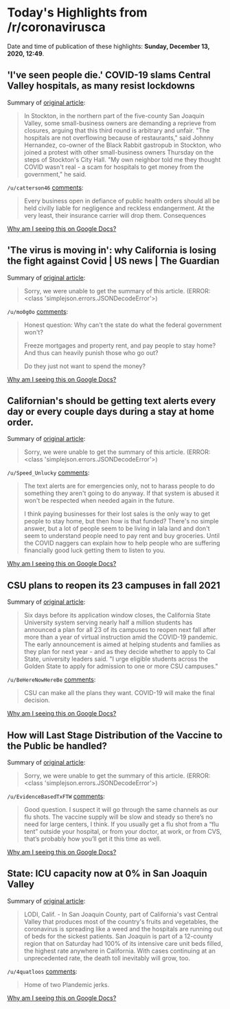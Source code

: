 # Today's Highlights from /r/coronavirusca

Date and time of publication of these highlights: **Sunday, December 13, 2020, 12:49**.

## 'I've seen people die.' COVID-19 slams Central Valley hospitals, as many resist lockdowns

Summary of [original article](https://www.latimes.com/california/story/2020-12-13/san-joaquin-valley-coronavirus-hospitals-many-resist-lockdown):

> In Stockton, in the northern part of the five-county San Joaquin Valley, some small-business owners are demanding a reprieve from closures, arguing that this third round is arbitrary and unfair. "The hospitals are not overflowing because of restaurants," said Johnny Hernandez, co-owner of the Black Rabbit gastropub in Stockton, who joined a protest with other small-business owners Thursday on the steps of Stockton's City Hall. "My own neighbor told me they thought COVID wasn't real - a scam for hospitals to get money from the government," he said.

`/u/catterson46` [comments](https://www.reddit.com/r/CoronavirusCA/comments/kcffcc/ive_seen_people_die_covid19_slams_central_valley/):

> Every business open in defiance of public health orders should all be held civilly liable for negligence and reckless endangerment. At the very least, their insurance carrier will drop them.  Consequences

[Why am I seeing this on Google Docs?](https://docs.google.com/document/d/1Dc6We63vOXIZsc0op-Bt4abqkYjXzOigalQqFxmvvbM/edit?usp=sharing)

## 'The virus is moving in': why California is losing the fight against Covid | US news | The Guardian

Summary of [original article](https://www.theguardian.com/us-news/2020/dec/11/california-covid-19-coronavirus-surging):

> Sorry, we were unable to get the summary of this article. (ERROR: <class 'simplejson.errors.JSONDecodeError'>)

`/u/mo0g0o` [comments](https://www.reddit.com/r/CoronavirusCA/comments/kc3tl7/the_virus_is_moving_in_why_california_is_losing/):

> Honest question: Why can't the state do what the federal government won't?  
> 
> Freeze mortgages and property rent, and pay people to stay home? And thus can heavily punish those who go out?
> 
> Do they just not want to spend the money?

[Why am I seeing this on Google Docs?](https://docs.google.com/document/d/1Dc6We63vOXIZsc0op-Bt4abqkYjXzOigalQqFxmvvbM/edit?usp=sharing)

## Californian's should be getting text alerts every day or every couple days during a stay at home order.

Summary of [original article](https://www.reddit.com/r/CoronavirusCA/comments/kcgkto/californians_should_be_getting_text_alerts_every/):

> Sorry, we were unable to get the summary of this article. (ERROR: <class 'simplejson.errors.JSONDecodeError'>)

`/u/Speed_Unlucky` [comments](https://www.reddit.com/r/CoronavirusCA/comments/kcgkto/californians_should_be_getting_text_alerts_every/):

> The text alerts are for emergencies only, not to harass people to do something they aren't going to do anyway.  If that system is abused it won't be respected when needed again in the future.
> 
> I think paying businesses for their lost sales is the only way to get people to stay home, but then how is that funded?  There's no simple answer, but a lot of people seem to be living in lala land and don't seem to understand people need to pay rent and buy groceries.  Until the COVID naggers can explain how to help people who are suffering financially good luck getting them to listen to you.

[Why am I seeing this on Google Docs?](https://docs.google.com/document/d/1Dc6We63vOXIZsc0op-Bt4abqkYjXzOigalQqFxmvvbM/edit?usp=sharing)

## CSU plans to reopen its 23 campuses in fall 2021

Summary of [original article](https://ktla.com/news/california/csu-plans-to-reopen-its-23-campuses-in-fall-2021/):

> Six days before its application window closes, the California State University system serving nearly half a million students has announced a plan for all 23 of its campuses to reopen next fall after more than a year of virtual instruction amid the COVID-19 pandemic. The early announcement is aimed at helping students and families as they plan for next year - and as they decide whether to apply to Cal State, university leaders said. "I urge eligible students across the Golden State to apply for admission to one or more CSU campuses."

`/u/BeHereNowHereBe` [comments](https://www.reddit.com/r/CoronavirusCA/comments/kbuhcq/csu_plans_to_reopen_its_23_campuses_in_fall_2021/):

> CSU can make all the plans they want. COVID-19 will make the final decision.

[Why am I seeing this on Google Docs?](https://docs.google.com/document/d/1Dc6We63vOXIZsc0op-Bt4abqkYjXzOigalQqFxmvvbM/edit?usp=sharing)

## How will Last Stage Distribution of the Vaccine to the Public be handled?

Summary of [original article](https://www.reddit.com/r/CoronavirusCA/comments/kc8tyf/how_will_last_stage_distribution_of_the_vaccine/):

> Sorry, we were unable to get the summary of this article. (ERROR: <class 'simplejson.errors.JSONDecodeError'>)

`/u/EvidenceBasedTxFTW` [comments](https://www.reddit.com/r/CoronavirusCA/comments/kc8tyf/how_will_last_stage_distribution_of_the_vaccine/):

> Good question. I suspect it will go through the same channels as our flu shots. The vaccine supply will be slow and steady so there’s no need for large centers, I think. If you usually get a flu shot from a “flu tent” outside your hospital, or from your doctor, at work, or from CVS, that’s probably how you’ll get it this time as well.

[Why am I seeing this on Google Docs?](https://docs.google.com/document/d/1Dc6We63vOXIZsc0op-Bt4abqkYjXzOigalQqFxmvvbM/edit?usp=sharing)

## State: ICU capacity now at 0% in San Joaquin Valley

Summary of [original article](https://www.kget.com/news/state-icu-capacity-now-at-0-in-san-joaquin-valley/):

> LODI, Calif. - In San Joaquin County, part of California's vast Central Valley that produces most of the country's fruits and vegetables, the coronavirus is spreading like a weed and the hospitals are running out of beds for the sickest patients. San Joaquin is part of a 12-county region that on Saturday had 100% of its intensive care unit beds filled, the highest rate anywhere in California. With cases continuing at an unprecedented rate, the death toll inevitably will grow, too.

`/u/4quatloos` [comments](https://www.reddit.com/r/CoronavirusCA/comments/kbwmvm/state_icu_capacity_now_at_0_in_san_joaquin_valley/):

> Home of two Plandemic jerks.

[Why am I seeing this on Google Docs?](https://docs.google.com/document/d/1Dc6We63vOXIZsc0op-Bt4abqkYjXzOigalQqFxmvvbM/edit?usp=sharing)

